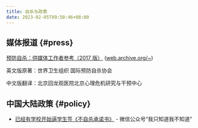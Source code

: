 ```yaml
---
title: 自杀与政策
date: 2023-02-05T09:50:46+08:00
---
```


## 媒体报道 {#press}

[预防自杀：供媒体工作者参考（2017 版）](https://apps.who.int/iris/bitstream/handle/10665/258814/WHO-MSD-MER-17.5-chi.pdf) ([web.archive.org/~](http://web.archive.org/web/20200824085533/https://apps.who.int/iris/bitstream/handle/10665/258814/WHO-MSD-MER-17.5-chi.pdf))

英文版原著：世界卫生组织 国际预防自杀协会

中文版翻译：北京回龙观医院北京心理危机研究与干预中心

## 中国大陆政策 {#policy}

- [已经有学校开始逼学生签《不自杀承诺书》](https://chinadigitaltimes.net/chinese/692627.html) - 微信公众号“我只知道我不知道”
